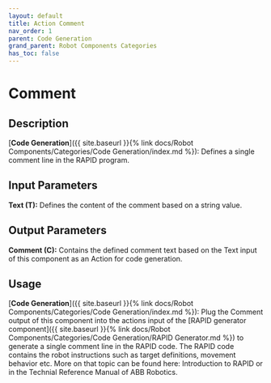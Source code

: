 ```yaml
---
layout: default
title: Action Comment
nav_order: 1
parent: Code Generation
grand_parent: Robot Components Categories
has_toc: false
---
```


# **Comment**

## Description

[**Code Generation**]({{ site.baseurl }}{% link docs/Robot Components/Categories/Code Generation/index.md %}): Defines a single comment line in the RAPID program.

## **Input Parameters**

**Text (T):** Defines the content of the comment based on a string value.

## **Output Parameters**

**Comment (C):** Contains the defined comment text based on the Text input of this component as an Action for code generation.

## **Usage**

[**Code Generation**]({{ site.baseurl }}{% link docs/Robot Components/Categories/Code Generation/index.md %}): Plug the Comment output of this component into the actions input of the [RAPID generator component]({{ site.baseurl }}{% link docs/Robot Components/Categories/Code Generation/RAPID Generator.md %}) to generate a single comment line in the RAPID code. The RAPID code contains the robot instructions such as target definitions, movement behavior etc. More on that topic can be found here: Introduction to RAPID or in the Technial Reference Manual of ABB Robotics.